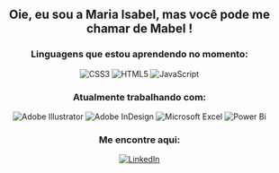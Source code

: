 <h2 align="center"> Oie, eu sou a Maria Isabel, mas você pode me chamar de Mabel ! </h2>

<div align="center">
  <h3>Linguagens que estou aprendendo no momento:</h3>

![CSS3](https://img.shields.io/badge/css3-%231572B6.svg?style=for-the-badge&logo=css3&logoColor=white)
![HTML5](https://img.shields.io/badge/html5-%23E34F26.svg?style=for-the-badge&logo=html5&logoColor=white)
![JavaScript](https://img.shields.io/badge/javascript-%23323330.svg?style=for-the-badge&logo=javascript&logoColor=%23F7DF1E)
</div>

<div align="center">
   <h3>Atualmente trabalhando com:</h3>
  
  ![Adobe Illustrator](https://img.shields.io/badge/adobe%20illustrator-%23FF9A00.svg?style=for-the-badge&logo=adobe%20illustrator&logoColor=white)
  ![Adobe InDesign](https://img.shields.io/badge/Adobe%20InDesign-49021F?style=for-the-badge&logo=adobeindesign&logoColor=white)
  ![Microsoft Excel](https://img.shields.io/badge/Microsoft_Excel-217346?style=for-the-badge&logo=microsoft-excel&logoColor=white)
  ![Power Bi](https://img.shields.io/badge/power_bi-F2C811?style=for-the-badge&logo=powerbi&logoColor=black)
  
</div>

<div align="center">
  <h3>Me encontre aqui:</h3>

  <a href="https://www.linkedin.com/in/mariaisabelcoms/">![LinkedIn](https://img.shields.io/badge/linkedin-%230077B5.svg?style=for-the-badge&logo=linkedin&logoColor=white)</a>
  
</div>

